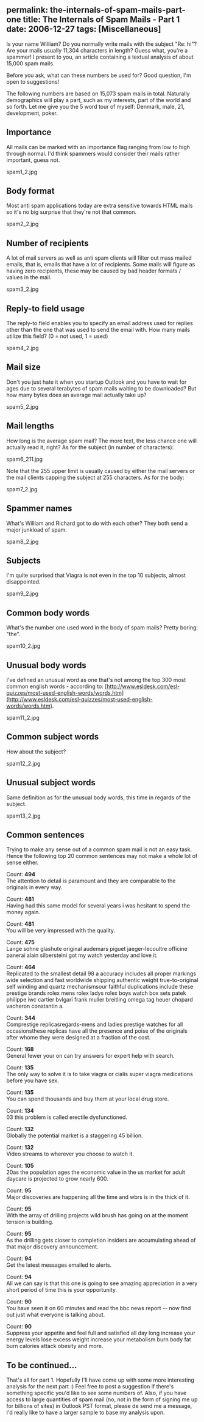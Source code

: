 permalink: the-internals-of-spam-mails-part-one
title: The Internals of Spam Mails - Part 1
date: 2006-12-27
tags: [Miscellaneous]
---
Is your name William? Do you normally write mails with the subject "Re: hi"? Are your mails usually 11,304 characters in length? Guess what, you're a spammer! I present to you, an article containing a textual analysis of about 15,000 spam mails.

<!-- more -->

Before you ask, what can these numbers be used for? Good question, I'm open to suggestions!

The following numbers are based on 15,073 spam mails in total. Naturally demographics will play a part, such as my interests, part of the world and so forth. Let me give you the 5 word tour of myself: Denmark, male, 21, development, poker.

## Importance

All mails can be marked with an importance flag ranging from low to high through normal. I'd think spammers would consider their mails rather important, guess not.

spam1_2.jpg

## Body format

Most anti spam applications today are extra sensitive towards HTML mails so it's no big surprise that they're not that common.

spam2_2.jpg

## Number of recipients

A lot of mail servers as well as anti spam clients will filter out mass mailed emails, that is, emails that have a lot of recipients. Some mails will figure as having zero recipients, these may be caused by bad header formats / values in the mail.

spam3_2.jpg

## Reply-to field usage

The reply-to field enables you to specify an email address used for replies other than the one that was used to send the email with. How many mails utilize this field? (0 = not used, 1 = used)

spam4_2.jpg

## Mail size

Don't you just hate it when you startup Outlook and you have to wait for ages due to several terabytes of spam mails waiting to be downloaded? But how many bytes does an average mail actually take up?

spam5_2.jpg

## Mail lengths

How long is the average spam mail? The more text, the less chance one will actually read it, right? As for the subject (in number of characters):

spam6_211.jpg

Note that the 255 upper limit is usually caused by either the mail servers or the mail clients capping the subject at 255 characters. As for the body:

spam7_2.jpg

## Spammer names

What's William and Richard got to do with each other? They both send a major junkload of spam.

spam8_2.jpg

## Subjects

I'm quite surprised that Viagra is not even in the top 10 subjects, almost disappointed.

spam9_2.jpg

## Common body words

What's the number one used word in the body of spam mails? Pretty boring: "the".

spam10_2.jpg

## Unusual body words

I've defined an unusual word as one that's not among the top 300 most common english words - according to: [http://www.esldesk.com/esl-quizzes/most-used-english-words/words.htm](http://www.esldesk.com/esl-quizzes/most-used-english-words/words.htm).

spam11_2.jpg

## Common subject words

How about the subject?

spam12_2.jpg

## Unusual subject words

Same definition as for the unusual body words, this time in regards of the subject.

spam13_2.jpg

## Common sentences

Trying to make any sense out of a common spam mail is not an easy task. Hence the following top 20 common sentences may not make a whole lot of sense either.

Count: **494**  
The attention to detail is paramount and they are comparable to the originals in every way.

Count: **481**  
Having had this same model for several years i was hesitant to spend the money again.

Count: **481**  
You will be very impressed with the quality.

Count: **475**  
Lange sohne glashute original audemars piguet jaeger-lecoultre officine panerai alain silbersteini got my watch yesterday and love it.

Count: **464**  
Replicated to the smallest detail 98 a accuracy includes all proper markings wide selection and fast worldwide shipping authentic weight true-to-original self winding and quartz mechanismsour faithful duplications include these prestige brands rolex mens rolex ladys rolex boys watch box sets patek philippe iwc cartier bvlgari frank muller breitling omega tag heuer chopard vacheron constantin a.

Count: **344**  
Comprestige replicasregards-mens and ladies prestige watches for all occasionsthese replicas have all the presence and poise of the originals after whome they were designed at a fraction of the cost.

Count: **168**  
General fewer your on can try answers for expert help with search.

Count: **135**  
The only way to solve it is to take viagra or cialis super viagra medications before you have sex.

Count: **135**  
You can spend thousands and buy them at your local drug store.

Count: **134**  
03 this problem is called erectile dysfunctioned.

Count: **132**  
Globally the potential market is a staggering 45 billion.

Count: **132**  
Video streams to wherever you choose to watch it.

Count: **105**  
20as the population ages the economic value in the us market for adult daycare is projected to grow nearly 600.

Count: **95**  
Major discoveries are happening all the time and wbrs is in the thick of it.

Count: **95**  
With the array of drilling projects wild brush has going on at the moment tension is building.

Count: **95**  
As the drilling gets closer to completion insiders are accumulating ahead of that major discovery announcement.

Count: **94**  
Get the latest messages emailed to alerts.

Count: **94**  
All we can say is that this one is going to see amazing appreciation in a very short period of time this is your opportunity.

Count: **90**  
You have seen it on 60 minutes and read the bbc news report -- now find out just what everyone is talking about.

Count: **90**  
Suppress your appetite and feel full and satisfied all day long increase your energy levels lose excess weight increase your metabolism burn body fat burn calories attack obesity and more.

## To be continued...

That's all for part 1. Hopefully I'll have come up with some more interesting analysis for the next part :) Feel free to post a suggestion if there's something specific you'd like to see some numbers of. Also, if you have access to large quantities of spam mail (no, not in the form of signing me up for billions of sites) in Outlook PST format, please de send me a message, I'd really like to have a larger sample to base my analysis upon.
